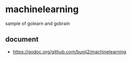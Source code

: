 # machinelearning
sample of golearn and gobrain

## document

- https://godoc.org/github.com/bunji2/machinelearning
